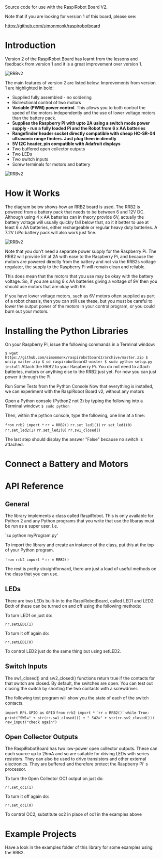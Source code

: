 Source code for use with the RaspiRobot Board V2.

Note that if you are looking for version 1 of this board, please see:

https://github.com/simonmonk/raspirobotboard

# Introduction

Version 2 of the RaspiRobot Board has learnt from the lessons and feedback from version 1 and it is a great improvement over version 1. 

![RRBv2](https://raw.githubusercontent.com/simonmonk/wiki_images/master/rrb_on_chassis_fully%20loaded.JPG)


The main features of version 2 are listed below. Improvements from version 1 are highlighted in bold:
+ Supplied fully assembled - no soldering
+ Bidirectional control of two motors
+ **Variable (PWM) power control**. This allows you to both control the speed of the motors independently and the use of  lower voltage motors than the battery pack. 
+ **Supplies the Raspberry Pi with upto 2A using a switch mode power supply - run a fully loaded Pi and the Robot from 6 x AA batteries**
+ **Rangefinder header socket directly compatible with cheap HC-SR-04 ultrasonic range finders. Just plug them in directly**
+ **5V I2C header, pin compatible with Adafruit displays**
+ Two buffered open collector outputs
+ Two LEDs
+ Two switch inputs
+ Screw terminals for motors and battery
 

![RRBv2](https://raw.githubusercontent.com/simonmonk/wiki_images/master/labelled_rrb2.png)


# How it Works

The diagram below shows how an RRB2 board is used. The RRB2 is powered from a battery pack that needs to be between 6 and 12V DC. Although using 4 x AA batteries can in theory provide 6V, actually the battery voltage will usually quickly fall below that, so it it better to use at least 6 x AA batteries, either rechargeable or regular heavy duty batteries. A 7.2V LiPo battery pack will also work just fine.

![RRBv2](https://raw.githubusercontent.com/simonmonk/wiki_images/master/schematic.png)

Note that you don't need a separate power supply for the Raspberry Pi. The RRB2 will provide 5V at 2A with ease to the Raspberry Pi, and because the motors are powered directly from the battery and not via the RRB2s voltage regulator, the supply to the Raspberry Pi will remain clean and reliable.

This does mean that the motors that you use may be okay with the battery voltage. So, if you are using 6 x AA batteries giving a voltage of 9V then you should use motors that are okay with 9V.

If you have lower voltage motors, such as 6V motors often supplied as part of a robot chassis, then you can still use these, but you must be careful to lower the output power of the motors in your control program, or you could burn out your motors.


# Installing the Python Libraries

On your Raspberry Pi, issue the following commands in a Terminal window:

`
$ wget https://github.com/simonmonk/raspirobotboard2/archive/master.zip
$ unzip master.zip
$ cd raspirobotboard2-master
$ sudo python setup.py install
`
Attach the RRB2 to your Raspberry Pi. You do not need to attach batteries, motors or anything else to the RRB2 just yet. For now you can just power it through the Pi. 

Run Some Tests from the Python Console Now that everything is installed, we can experiment with the RaspiRobot Board v2, without any motors 

Open a Python console (Python2 not 3) by typing the following into a Terminal window:
`$ sudo python`

Then, within the python console, type the following, one line at a time:

`from rrb2 import *`
`rr = RRB2()`
`rr.set_led1(1)`
`rr.set_led1(0)`
`rr.set_led2(1)`
`rr.set_led2(0)`
`rr.sw1_closed()`


The last step should display the answer "False" because no switch is attached.



# Connect a Battery and Motors


# API Reference

## General
The library implements a class called RaspiRobot. This is only available for Python 2 and any Python programs that you write that use the libaray must be run as a super user. I.e.

`su python myProgram.py'

To import the library and create an instance of the class, put this at the top of your Python program.

`from rrb2 import *`
`rr = RRB2()`

The rest is pretty straightforward, there are just a load of useful methods on the class that you can use.

## LEDs

There are two LEDs built-in to the RaspiRobotBoard, called LED1 and LED2. Both of these can be turned on and off using the following methods:

To turn LED1 on just do:

`rr.setLED1(1)`

To turn it off again do:

`rr.setLED1(0)`

To control LED2 just do the same thing but using setLED2.

## Switch Inputs

The sw1_closed() and sw2_closed() functions return true if the contacts for that switch are closed. By default, the switches are open. You can test out closing the switch by shorting the two contacts with a screwdriver.

The following test program will show you the state of each of the switch contacts.

`import RPi.GPIO as GPIO`
`from rrb2 import *`
``
`rr = RRB2()`
``
`while True:`
`    print("SW1=" + str(rr.sw1_closed()) + " SW2=" + str(rr.sw2_closed()))`
`    raw_input("check again")`


## Open Collector Outputs

The RaspiRobotBoard has two low-power open collector outputs. These can each source up to 25mA and so are suitable for driving LEDs with series resistors. They can also be used to drive transistors and other external electronics. They are buffered and therefore protect the Raspberry Pi' s processor.

To turn the Open Collector OC1 output on just do:

`rr.set_oc1(1)`

To turn it off again do: 

`rr.set_oc1(0)`

To control OC2, substitute oc2 in place of oc1 in the examples above



# Example Projects

Have a look in the examples folder of this library for some examples using the RRB2.
